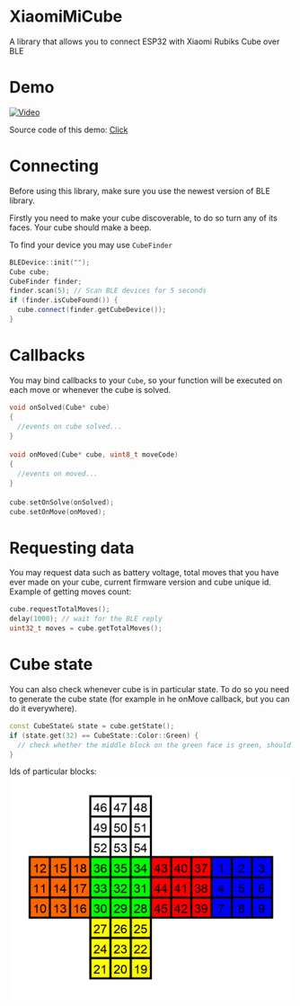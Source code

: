 # XiaomiMiCube
A library that allows you to connect ESP32 with Xiaomi Rubiks Cube over BLE

# Demo
[![Video](http://img.youtube.com/vi/8LSAVdsl4qg/0.jpg)](http://www.youtube.com/watch?v=8LSAVdsl4qg)

Source code of this demo: [Click](examples/lcd_timer/lcd_timer.ino)
# Connecting
Before using this library, make sure you use the newest version of BLE library.

Firstly you need to make your cube discoverable, to do so turn any of its faces. Your cube should make a beep.

To find your device you may use `CubeFinder`

```cpp
BLEDevice::init("");
Cube cube;
CubeFinder finder;
finder.scan(5); // Scan BLE devices for 5 seconds
if (finder.isCubeFound()) {
  cube.connect(finder.getCubeDevice());
}
```

# Callbacks
You may bind callbacks to your `Cube`, so your function will be executed on each move or whenever the cube is solved.

```cpp
void onSolved(Cube* cube)
{
  //events on cube solved...
}

void onMoved(Cube* cube, uint8_t moveCode)
{
  //events on moved...
}

cube.setOnSolve(onSolved);
cube.setOnMove(onMoved);
```

# Requesting data
You may request data such as battery voltage, total moves that you have ever made on your cube, current firmware version and cube unique id. Example of getting moves count:

```cpp
cube.requestTotalMoves();
delay(1000); // wait for the BLE reply
uint32_t moves = cube.getTotalMoves();
```

# Cube state
You can also check whenever cube is in particular state. To do so you need to generate the cube state (for example in he onMove callback, but you can do it everywhere).

```cpp
const CubeState& state = cube.getState();
if (state.get(32) == CubeState::Color::Green) {
  // check whether the middle block on the green face is green, should be always true
}
```

Ids of particular blocks:
![Blocks](https://github.com/morsisko/XiaomiMiCube/blob/master/positions.png?raw=true)

